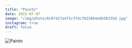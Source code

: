 ```yaml
---
title: "Painto"
date: 2015-07-07
image: "/img/photo/8c07427a4f2cffdc70230b4e9b58335d.jpg"
instagram: true
draft: false
---
```


![Painto](/img/photo/8c07427a4f2cffdc70230b4e9b58335d.jpg)
